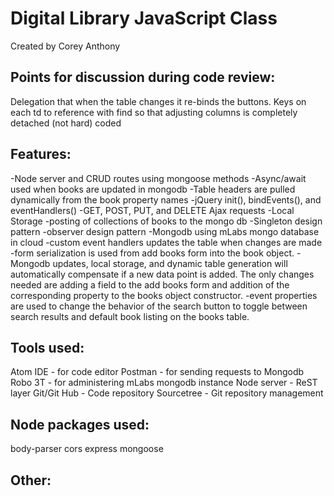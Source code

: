 # Digital Library JavaScript Class

Created by Corey Anthony

## Points for discussion during code review:

Delegation that when the table changes it re-binds the buttons.
Keys on each td to reference with find so that adjusting columns is completely detached (not hard) coded

## Features:
-Node server and CRUD routes using mongoose methods
-Async/await used when books are updated in mongodb
-Table headers are pulled dynamically from the book property names
-jQuery init(), bindEvents(), and eventHandlers()
-GET, POST, PUT, and DELETE Ajax requests
-Local Storage
-posting of collections of books to the mongo db
-Singleton design pattern
-observer design pattern
-Mongodb using mLabs mongo database in cloud
-custom event handlers updates the table when changes are made
-form serialization is used from add books form into the book object.
-Mongodb updates, local storage, and dynamic table generation will automatically compensate if a new data point is added.  The only changes needed are adding a field to the add books form and addition of the corresponding property to the books object constructor.
-event properties are used to change the behavior of the search button to toggle between search results and default book listing on the books table.

## Tools used:
Atom IDE - for code editor
Postman - for sending requests to Mongodb
Robo 3T - for administering mLabs mongodb instance
Node server - ReST layer
Git/Git Hub - Code repository
Sourcetree - Git repository management

## Node packages used:
body-parser
cors
express
mongoose

## Other:
